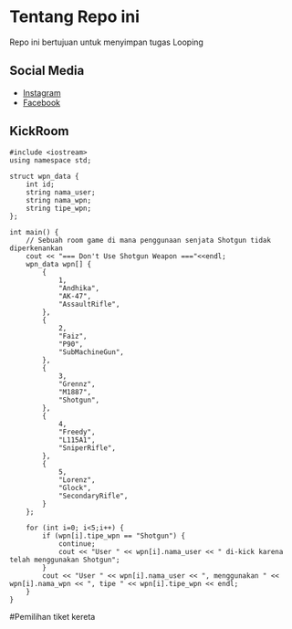 # Tentang Repo ini
Repo ini bertujuan untuk menyimpan tugas Looping

## Social Media
* [Instagram](https://www.instagram.com/fai.kryz/)
* [Facebook](https://www.facebook.com/FaikarMochT)

## KickRoom
```
#include <iostream>
using namespace std;

struct wpn_data {
    int id;
    string nama_user;
    string nama_wpn;
    string tipe_wpn;
};

int main() {
	// Sebuah room game di mana penggunaan senjata Shotgun tidak diperkenankan
	cout << "=== Don't Use Shotgun Weapon ==="<<endl;
    wpn_data wpn[] {
        {
            1,
            "Andhika",
            "AK-47",
            "AssaultRifle",
        },
        {
            2,
            "Faiz",
            "P90",
            "SubMachineGun",
        },
        {
            3,
            "Grennz",
            "M1887",
            "Shotgun",
        },
        {
            4,
            "Freedy",
            "L115A1",
            "SniperRifle",
        },
        {
            5,
            "Lorenz",
            "Glock",
            "SecondaryRifle",
        }
    };
    
    for (int i=0; i<5;i++) {
        if (wpn[i].tipe_wpn == "Shotgun") {
            continue;
            cout << "User " << wpn[i].nama_user << " di-kick karena telah menggunakan Shotgun";
        }
        cout << "User " << wpn[i].nama_user << ", menggunakan " << wpn[i].nama_wpn << ", tipe " << wpn[i].tipe_wpn << endl;
    }
}
```
#Pemilihan tiket kereta
